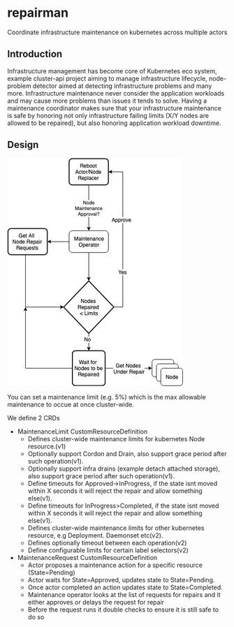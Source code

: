 # repairman
Coordinate infrastructure maintenance on kubernetes across multiple actors

## Introduction

Infrastructure management has become core of Kubernetes eco system, example cluster-api project aiming to manage infrastructure lifecycle, node-problem detector aimed at detecting infrastructure problems and many more. Infrastructure maintenance never consider the application workloads and may cause more problems than issues it tends to solve. Having a maintenance coordinator makes sure that your infrastructure maintenance is safe by honoring not only infrastructure failing limits (X/Y nodes are allowed to be repaired), but also honoring application workload downtime.
 
## Design

![Design](maintenance.jpg)

You can set a maintenance limit (e.g. 5%) which is the max allowable maintenance to occue at once cluster-wide.

We define 2 CRDs

- MaintenanceLimit CustomResourceDefinition
  - Defines cluster-wide maintenance limits for kubernetes Node resource.(v1)
  - Optionally support Cordon and Drain, also support grace period after such operation(v1).
  - Optionally support infra drains (example detach attached storage), also support grace period after such operation(v1).
  - Define timeouts for Approved->InProgress, if the state isnt moved within X seconds it will reject the repair and allow something else(v1).
  - Define timeouts for InProgress>Completed, if the state isnt moved within X seconds it will reject the repair and allow something else(v1).
  - Defines cluster-wide maintenance limits for other kubernetes resource, e.g Deployment. Daemonset etc(v2).
  - Defines optionally timeout between each operation(v2)
  - Define configurable limits for certain label selectors(v2)
- MaintenanceRequest CustomResourceDefinition
  - Actor proposes a maintenance action for a specific resource (State=Pending)
  - Actor waits for State=Approved, updates state to State=Pending.
  - Once actor completed an action updates state to State=Completed.
  - Maintenance operator looks at the list of requests for repairs and it either approves or delays  the request  for repair
  - Before the request runs it double checks to ensure it is still safe to do so

